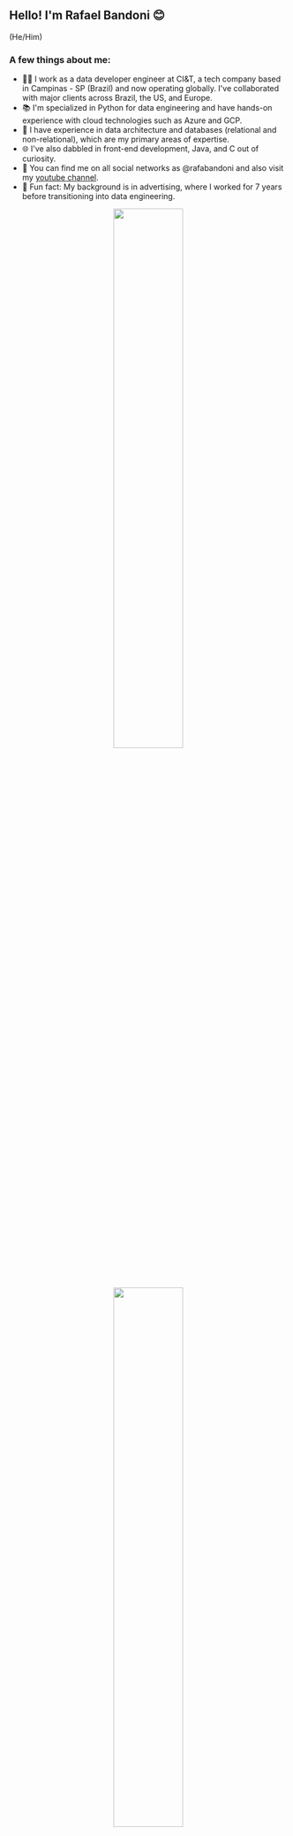 ## Hello! I'm Rafael Bandoni 😊
(He/Him)  

### A few things about me:
- 👨‍💻 I work as a data developer engineer at CI&T, a tech company based in Campinas - SP (Brazil) and now operating globally. I've collaborated with major clients across Brazil, the US, and Europe.
- 📚 I'm specialized in Python for data engineering and have hands-on experience with cloud technologies such as Azure and GCP.
- 🎲 I have experience in data architecture and databases (relational and non-relational), which are my primary areas of expertise.
- 🌐 I've also dabbled in front-end development, Java, and C out of curiosity.
- 🤖 You can find me on all social networks as @rafabandoni and also visit my [youtube channel](https://www.youtube.com/@rafaelbandoni).
- 🚀 Fun fact: My background is in advertising, where I worked for 7 years before transitioning into data engineering.

<div align="center">
  <a href="https://github.com/rafabandoni">
  <img width="50%" src="https://github-readme-stats.vercel.app/api?username=rafabandoni&show_icons=true&theme=tokyonight&include_all_commits=true&count_private=true"/>
  <img width="50%" src="https://github-readme-stats.vercel.app/api/top-langs/?username=rafabandoni&layout=compact&langs_count=6&theme=tokyonight"/>
</div>
  
##

<div> 
  <a href="mailto:rafagbandoni@gmail.com"><img src="https://img.shields.io/badge/-Gmail-%23333?style=for-the-badge&logo=gmail&logoColor=white" target="_blank"></a>
  <a href="https://www.linkedin.com/in/rafabandoni" target="_blank"><img src="https://img.shields.io/badge/-LinkedIn-%230077B5?style=for-the-badge&logo=linkedin&logoColor=white" target="_blank"></a> 
 	<a href="https://www.twitch.tv/rafabandoni" target="_blank"><img src="https://img.shields.io/badge/Twitch-9146FF?style=for-the-badge&logo=twitch&logoColor=white" target="_blank"></a>
  <a href="https://instagram.com/rafabandoni" target="_blank"><img src="https://img.shields.io/badge/-Instagram-%23E4405F?style=for-the-badge&logo=instagram&logoColor=white" target="_blank"></a>
  <a href="https://www.youtube.com/channel/UC88SugfWtztHIEHEaJLAyEg" target="_blank"><img src="https://img.shields.io/badge/YouTube-FF0000?style=for-the-badge&logo=youtube&logoColor=white" target="_blank"></a>
</div>
